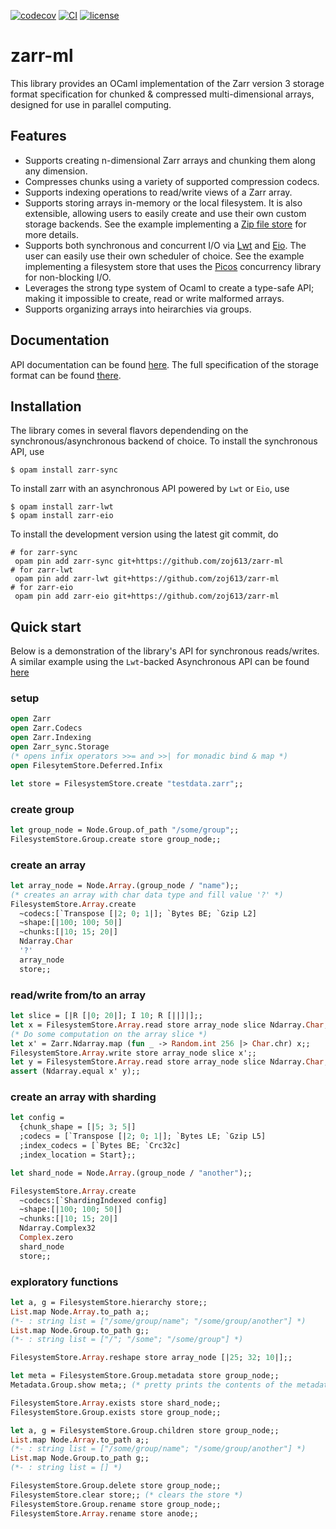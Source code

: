 [![codecov][1]](https://codecov.io/gh/zoj613/zarr-ml)
[![CI][2]](https://github.com/zoj613/zarr-ml/actions/workflows/)
[![license][3]](https://github.com/zoj613/zarr-ml/blob/main/LICENSE)

# zarr-ml
This library provides an OCaml implementation of the Zarr version 3
storage format specification for chunked & compressed multi-dimensional
arrays, designed for use in parallel computing.

## Features
- Supports creating n-dimensional Zarr arrays and chunking them along any dimension.
- Compresses chunks using a variety of supported compression codecs.
- Supports indexing operations to read/write views of a Zarr array.
- Supports storing arrays in-memory or the local filesystem. It is also
  extensible, allowing users to easily create and use their own custom storage
  backends. See the example implementing a [Zip file store][9] for more details.
- Supports both synchronous and concurrent I/O via [Lwt][4] and [Eio][8]. The user can
  easily use their own scheduler of choice. See the example implementing
  a filesystem store that uses the [Picos][10] concurrency library for non-blocking I/O.
- Leverages the strong type system of Ocaml to create a type-safe API; making
  it impossible to create, read or write malformed arrays.
- Supports organizing arrays into heirarchies via groups.

## Documentation
API documentation can be found [here][5]. The full specification of the storage
format can be found [there][6].

## Installation
The library comes in several flavors dependending on the synchronous/asynchronous
backend of choice. To install the synchronous API, use
```shell
$ opam install zarr-sync
```
To install zarr with an asynchronous API powered by `Lwt` or `Eio`, use
```shell
$ opam install zarr-lwt
$ opam install zarr-eio
```
To install the development version using the latest git commit, do
```
# for zarr-sync
 opam pin add zarr-sync git+https://github.com/zoj613/zarr-ml 
# for zarr-lwt
 opam pin add zarr-lwt git+https://github.com/zoj613/zarr-ml 
# for zarr-eio
 opam pin add zarr-eio git+https://github.com/zoj613/zarr-ml 
 ```

## Quick start
Below is a demonstration of the library's API for synchronous reads/writes.
A similar example using the `Lwt`-backed Asynchronous API can be found [here][7]
### setup
```ocaml
open Zarr
open Zarr.Codecs
open Zarr.Indexing
open Zarr_sync.Storage
(* opens infix operators >>= and >>| for monadic bind & map *)
open FilesytemStore.Deferred.Infix

let store = FilesystemStore.create "testdata.zarr";;
```
### create group
```ocaml
let group_node = Node.Group.of_path "/some/group";;
FilesystemStore.Group.create store group_node;;
```
### create an array
```ocaml
let array_node = Node.Array.(group_node / "name");;
(* creates an array with char data type and fill value '?' *)
FilesystemStore.Array.create
  ~codecs:[`Transpose [|2; 0; 1|]; `Bytes BE; `Gzip L2]
  ~shape:[|100; 100; 50|]
  ~chunks:[|10; 15; 20|]
  Ndarray.Char 
  '?'
  array_node
  store;;
```
### read/write from/to an array
```ocaml
let slice = [|R [|0; 20|]; I 10; R [||]|];;
let x = FilesystemStore.Array.read store array_node slice Ndarray.Char;;
(* Do some computation on the array slice *)
let x' = Zarr.Ndarray.map (fun _ -> Random.int 256 |> Char.chr) x;;
FilesystemStore.Array.write store array_node slice x';;
let y = FilesystemStore.Array.read store array_node slice Ndarray.Char;;
assert (Ndarray.equal x' y);;
```
### create an array with sharding
```ocaml
let config =
  {chunk_shape = [|5; 3; 5|]
  ;codecs = [`Transpose [|2; 0; 1|]; `Bytes LE; `Gzip L5]
  ;index_codecs = [`Bytes BE; `Crc32c]
  ;index_location = Start};;

let shard_node = Node.Array.(group_node / "another");;

FilesystemStore.Array.create
  ~codecs:[`ShardingIndexed config]
  ~shape:[|100; 100; 50|]
  ~chunks:[|10; 15; 20|]
  Ndarray.Complex32
  Complex.zero
  shard_node
  store;;
```
### exploratory functions
```ocaml
let a, g = FilesystemStore.hierarchy store;;
List.map Node.Array.to_path a;;
(*- : string list = ["/some/group/name"; "/some/group/another"] *)
List.map Node.Group.to_path g;;
(*- : string list = ["/"; "/some"; "/some/group"] *)

FilesystemStore.Array.reshape store array_node [|25; 32; 10|];;

let meta = FilesystemStore.Group.metadata store group_node;;
Metadata.Group.show meta;; (* pretty prints the contents of the metadata *)

FilesystemStore.Array.exists store shard_node;;
FilesystemStore.Group.exists store group_node;;

let a, g = FilesystemStore.Group.children store group_node;;
List.map Node.Array.to_path a;;
(*- : string list = ["/some/group/name"; "/some/group/another"] *)
List.map Node.Group.to_path g;;
(*- : string list = [] *)

FilesystemStore.Group.delete store group_node;;
FilesystemStore.clear store;; (* clears the store *)
FilesystemStore.Group.rename store group_node;;
FilesystemStore.Array.rename store anode;;
```

[1]: https://codecov.io/gh/zoj613/zarr-ml/graph/badge.svg?token=KOOG2Y1SH5
[2]: https://img.shields.io/github/actions/workflow/status/zoj613/zarr-ml/build-and-test.yml?branch=main
[3]: https://img.shields.io/github/license/zoj613/zarr-ml
[4]: https://ocsigen.org/lwt/latest/manual/manual
[5]: https://zoj613.github.io/zarr-ml
[6]: https://zarr-specs.readthedocs.io/en/latest/v3/core/v3.0.html
[7]: https://zoj613.github.io/zarr-ml/zarr/Zarr/index.html#examples
[8]: https://github.com/ocaml-multicore/eio
[9]: https://github.com/zoj613/zarr-ml/tree/main/examples/inmemory_zipstore.ml
[10]: https://github.com/zoj613/zarr-ml/tree/main/examples/picos_fs_store.ml
